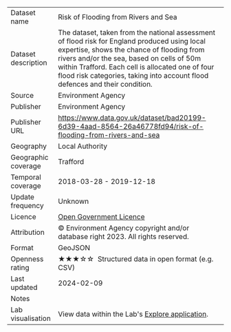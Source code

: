 <table>
<tr>
	<td>Dataset name</td>
	<td>Risk of Flooding from Rivers and Sea</td>
</tr>
<tr>
	<td>Dataset description</td>
	<td>The dataset, taken from the national assessment of flood risk for England produced using local expertise, shows the chance of flooding from rivers and/or the sea, based on cells of 50m within Trafford. Each cell is allocated one of four flood risk categories, taking into account flood defences and their condition.
</td>
</tr>
<tr>
	<td>Source</td>
	<td>Environment Agency</td>
</tr>
<tr>
	<td>Publisher</td>
	<td>Environment Agency</td>
</tr>
<tr>
	<td>Publisher URL</td>
	<td><a href="https://www.data.gov.uk/dataset/bad20199-6d39-4aad-8564-26a46778fd94/risk-of-flooding-from-rivers-and-sea">https://www.data.gov.uk/dataset/bad20199-6d39-4aad-8564-26a46778fd94/risk-of-flooding-from-rivers-and-sea</a></td>
</tr>
<tr>
	<td>Geography</td>
	<td>Local Authority</td>
</tr>
<tr>
	<td>Geographic coverage</td>
	<td>Trafford</td>
</tr>
<tr>
	<td>Temporal coverage</td>
	<td>2018-03-28 - 2019-12-18</td>
</tr>
<tr>
	<td>Update frequency</td>
	<td>Unknown</td>
</tr>
<tr>
	<td>Licence</td>
	<td><a href="http://www.nationalarchives.gov.uk/doc/open-government-licence/version/3/">Open Government Licence</a></td>
</tr>
<tr>
	<td>Attribution</td>
	<td>© Environment Agency copyright and/or database right 2023. All rights reserved.</td>
</tr>
<tr>
	<td>Format</td>
	<td>GeoJSON</td>
</tr>
<tr>
	<td>Openness rating</td>
	<td>&#9733&#9733&#9733&#9734&#9734&nbsp; Structured data in open format (e.g. CSV)</td>
</tr>
<tr>
	<td>Last updated</td>
	<td>2024-02-09</td>
</tr>
<tr>
	<td>Notes</td>
	<td></td>
</tr>
<tr>
	<td>Lab visualisation</td>
	<td>View data within the Lab's <a href="https://www.trafforddatalab.io/maps/explore/index.html?dataset=flood_risk">Explore application</a>.</td>
</tr>
</table>
